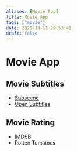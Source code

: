 ```yaml
---
aliases: [Movie App]
title: Movie App
tags: ["movie"]
date: 2020-10-11 20:53:41
draft: false
---
```


# Movie App

## Movie Subtitles

- [Subscene](https://subscene.com/)
- [Open Subtitles](https://www.opensubtitles.org/)

## Movie Rating

- IMD6B
- Rotten Tomatoes
